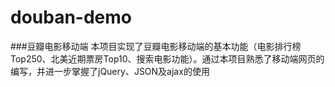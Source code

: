 # douban-demo
###豆瓣电影移动端
本项目实现了豆瓣电影移动端的基本功能（电影排行榜Top250、北美近期票房Top10、搜索电影功能）。通过本项目熟悉了移动端网页的编写，并进一步掌握了jQuery、JSON及ajax的使用
